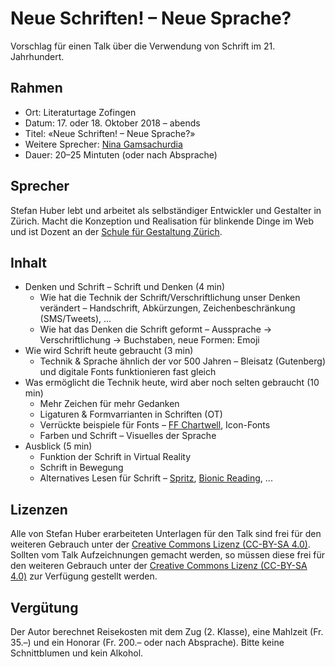 # Neue Schriften! – Neue Sprache?
Vorschlag für einen Talk über die Verwendung von Schrift im 21. Jahrhundert.

## Rahmen
* Ort: Literaturtage Zofingen
* Datum: 17. oder 18. Oktober 2018 – abends
* Titel: «Neue Schriften! – Neue Sprache?»
* Weitere Sprecher: [Nina Gamsachurdia](http://www.nina-gamsachurdia.ch/)
* Dauer: 20–25 Mintuten (oder nach Absprache)

## Sprecher
Stefan Huber lebt und arbeitet als selbständiger Entwickler und Gestalter in Zürich. Macht die Konzeption und Realisation für blinkende Dinge im Web und ist Dozent an der [Schule für Gestaltung Zürich](http://sfgz.ch/).

## Inhalt

* Denken und Schrift – Schrift und Denken (4 min)
  * Wie hat die Technik der Schrift/Verschriftlichung unser Denken verändert – Handschrift, Abkürzungen, Zeichenbeschränkung (SMS/Tweets), ...
  * Wie hat das Denken die Schrift geformt – Aussprache → Verschriftlichung → Buchstaben, neue Formen: Emoji 
* Wie wird Schrift heute gebraucht (3 min)
  * Technik & Sprache ähnlich der vor 500 Jahren – Bleisatz (Gutenberg) und digitale Fonts funktionieren fast gleich
* Was ermöglicht die Technik heute, wird aber noch selten gebraucht (10 min)
  * Mehr Zeichen für mehr Gedanken
  * Ligaturen & Formvarrianten in Schriften (OT)
  * Verrückte beispiele für Fonts – [FF Chartwell](https://www.fontshop.com/families/ff-chartwell), Icon-Fonts
  * Farben und Schrift – Visuelles der Sprache
* Ausblick (5 min)
  * Funktion der Schrift in Virtual Reality
  * Schrift in Bewegung
  * Alternatives Lesen für Schrift – [Spritz](http://spritzinc.com/), [Bionic Reading](http://bionic-reading.com/), ...


## Lizenzen
Alle von Stefan Huber erarbeiteten Unterlagen für den Talk sind frei für den weiteren Gebrauch unter der [Creative Commons Lizenz (CC-BY-SA 4.0)](https://creativecommons.org/licenses/by-sa/4.0/).
Sollten vom Talk Aufzeichnungen gemacht werden, so müssen diese frei für den weiteren Gebrauch unter der [Creative Commons Lizenz (CC-BY-SA 4.0)](https://creativecommons.org/licenses/by-sa/4.0/) zur Verfügung gestellt werden.

## Vergütung
Der Autor berechnet Reisekosten mit dem Zug (2. Klasse), eine Mahlzeit (Fr. 35.–) und ein Honorar (Fr. 200.– oder nach Absprache). Bitte keine Schnittblumen und kein Alkohol. 
